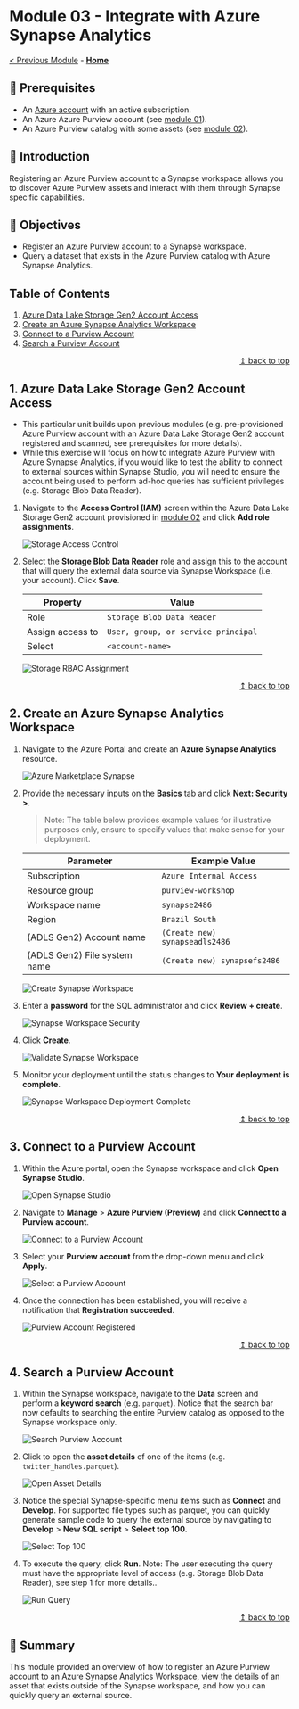 # Module 03 - Integrate with Azure Synapse Analytics

[< Previous Module](../modules/module02.md) - **[Home](../README.md)**

## :thinking: Prerequisites

* An [Azure account](https://azure.microsoft.com/en-us/free/) with an active subscription.
* An Azure Azure Purview account (see [module 01](../modules/module01.md)).
* An Azure Purview catalog with some assets (see [module 02](../modules/module02.md)).

## :loudspeaker: Introduction

Registering an Azure Purview account to a Synapse workspace allows you to discover Azure Purview assets and interact with them through Synapse specific capabilities.

## :dart: Objectives

* Register an Azure Purview account to a Synapse workspace.
* Query a dataset that exists in the Azure Purview catalog with Azure Synapse Analytics.

## Table of Contents

1. [Azure Data Lake Storage Gen2 Account Access](#1-azure-data-lake-storage-gen2-account-access)
2. [Create an Azure Synapse Analytics Workspace](#2-create-an-azure-synapse-analytics-workspace)
3. [Connect to a Purview Account](#3-connect-to-a-purview-account)
4. [Search a Purview Account](#4-search-a-purview-account)

<div align="right"><a href="#module-03---integrate-with-azure-synapse-analytics">↥ back to top</a></div>

## 1. Azure Data Lake Storage Gen2 Account Access

* This particular unit builds upon  previous modules (e.g. pre-provisioned Azure Purview account with an Azure Data Lake Storage Gen2 account registered and scanned, see prerequisites for more details).
* While this exercise will focus on how to integrate Azure Purview with Azure Synapse Analytics, if you would like to test the ability to connect to external sources within Synapse Studio, you will need to ensure the account being used to perform ad-hoc queries has sufficient privileges (e.g. Storage Blob Data Reader).

1. Navigate to the **Access Control (IAM)** screen within the Azure Data Lake Storage Gen2 account provisioned in [module 02](../modules/module02.md) and click **Add role assignments**.

    ![Storage Access Control](../images/module03/03.01-storage-access.png)

2. Select the **Storage Blob Data Reader** role and assign this to the account that will query the external data source via Synapse Workspace (i.e. your account). Click **Save**.

    | Property  | Value |
    | --- | --- |
    | Role | `Storage Blob Data Reader` |
    | Assign access to | `User, group, or service principal` |
    | Select | `<account-name>` |

    ![Storage RBAC Assignment](../images/module03/03.02-storage-rbac.png)

<div align="right"><a href="#module-09---integrate-with-azure-synapse-analytics">↥ back to top</a></div>

## 2. Create an Azure Synapse Analytics Workspace

1. Navigate to the Azure Portal and create an **Azure Synapse Analytics** resource.

    ![Azure Marketplace Synapse](../images/module03/03.03-marketplace-synapse.png)

2. Provide the necessary inputs on the **Basics** tab and click **Next: Security >**.

    > Note: The table below provides example values for illustrative purposes only, ensure to specify values that make sense for your deployment.

    | Parameter  | Example Value |
    | --- | --- |
    | Subscription | `Azure Internal Access` |
    | Resource group | `purview-workshop` |
    | Workspace name | `synapse2486` |
    | Region | `Brazil South` |
    | (ADLS Gen2) Account name | `(Create new) synapseadls2486` |
    | (ADLS Gen2)  File system name | `(Create new) synapsefs2486` |

    ![Create Synapse Workspace](../images/module03/03.04-synapse-basics.png)

3. Enter a **password** for the SQL administrator and click **Review + create**.

    ![Synapse Workspace Security](../images/module03/03.05-synapse-security.png)

4. Click **Create**.

    ![Validate Synapse Workspace](../images/module03/03.06-synapse-validate.png)

5. Monitor your deployment until the status changes to **Your deployment is complete**.

    ![Synapse Workspace Deployment Complete](../images/module03/03.07-synapse-deployment.png)

<div align="right"><a href="#module-03---integrate-with-azure-synapse-analytics">↥ back to top</a></div>

## 3. Connect to a Purview Account

1. Within the Azure portal, open the Synapse workspace and click **Open Synapse Studio**.

    ![Open Synapse Studio](../images/module03/03.08-synapse-studio.png)

2. Navigate to **Manage** > **Azure Purview (Preview)** and click **Connect to a Purview account**.

    ![Connect to a Purview Account](../images/module03/03.09-synapse-connect.png)

3. Select your **Purview account** from the drop-down menu and click **Apply**.

    ![Select a Purview Account](../images/module03/03.10-synapse-purview.png)

4. Once the connection has been established, you will receive a notification that **Registration succeeded**.

    ![Purview Account Registered](../images/module03/03.11-synapse-success.png)

<div align="right"><a href="#module-09---integrate-with-azure-synapse-analytics">↥ back to top</a></div>

## 4. Search a Purview Account

1. Within the Synapse workspace, navigate to the **Data** screen and perform a **keyword search** (e.g. `parquet`). Notice that the search bar now defaults to searching the entire Purview catalog as opposed to the Synapse workspace only.

    ![Search Purview Account](../images/module03/03.12-synapse-search.png)

2. Click to open the **asset details** of one of the items (e.g. `twitter_handles.parquet`).

    ![Open Asset Details](../images/module03/03.13-synapse-open.png)

3. Notice the special Synapse-specific menu items such as **Connect** and **Develop**. For supported file types such as parquet, you can quickly generate sample code to query the external source by navigating to **Develop** > **New SQL script** > **Select top 100**.

    ![Select Top 100](../images/module03/03.14-synapse-select.png)

4. To execute the query, click **Run**. Note: The user executing the query must have the appropriate level of access (e.g. Storage Blob Data Reader), see step 1 for more details..

    ![Run Query](../images/module03/03.3-synapse-run.png)

<div align="right"><a href="#module-03---integrate-with-azure-synapse-analytics">↥ back to top</a></div>

## :tada: Summary

This module provided an overview of how to register an Azure Purview account to an Azure Synapse Analytics Workspace, view the details of an asset that exists outside of the Synapse workspace, and how you can quickly query an external source.
